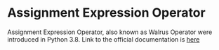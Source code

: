 # Assignment Expression Operator

Assignment Expression Operator, also known as Walrus Operator were introduced in Python 3.8.
Link to the official documentation is [here][def]

[def]: ./https://docs.python.org/3/whatsnew/3.8.html

